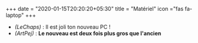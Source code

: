 +++
date = "2020-01-15T20:20:20+05:30"
title = "Matériel"
icon ="fas fa-laptop"
+++

* _(LeChaps)_ : Il est joli ton nouveau PC !
* _(ArtPej)_ : **Le nouveau est deux fois plus gros que l'ancien**
